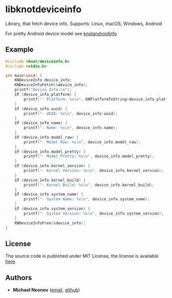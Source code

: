 # libknotdeviceinfo

Library, that fetch device info. Supports: Linux, macOS, Windows, Android

For pretty Android device model see [knotandroidinfo](https://github.com/noseam-env/flowdrop-android/tree/master/knotandroidinfo)

## Example

```c
#include <knot/deviceinfo.h>
#include <stdio.h>

int main(void) {
    KNDeviceInfo device_info;
    KNDeviceInfoFetch(&device_info);
    printf("Device Info:\n");
    if (device_info.platform) {
        printf("- Platform: %s\n", KNPlatformToString(device_info.platform));
    }
    if (device_info.uuid) {
        printf("- UUID: %s\n", device_info.uuid);
    }
    if (device_info.name) {
        printf("- Name: %s\n", device_info.name);
    }
    if (device_info.model_raw) {
        printf("- Model Raw: %s\n", device_info.model_raw);
    }
    if (device_info.model_pretty) {
        printf("- Model Pretty: %s\n", device_info.model_pretty);
    }
    if (device_info.kernel_version) {
        printf("- Kernel Version: %s\n", device_info.kernel_version);
    }
    if (device_info.kernel_build) {
        printf("- Kernel Build: %s\n", device_info.kernel_build);
    }
    if (device_info.system_name) {
        printf("- System Name: %s\n", device_info.system_name);
    }
    if (device_info.system_version) {
        printf("- System Version: %s\n", device_info.system_version);
    }
    KNDeviceInfoFree(&device_info);
}
```

## License

The source code is published under MIT License, the license is available [here](https://github.com/noseam-env/knotdeviceinfo/blob/master/LICENSE).

## Authors

- **Michael Neonov** ([email](mailto:two.nelonn@gmail.com), [github](https://github.com/Nelonn))
